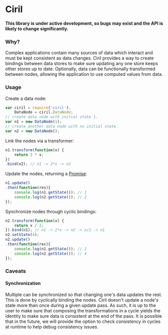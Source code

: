 # Ciril

**This library is under active development, so bugs may exist and the API is likely to change significantly.**

### Why?

Complex applications contain many sources of data which interact and must be kept consistent as data changes. Ciril provides a way to create bindings between data stores to make sure updating any one store keeps other stores up to date. Optionally, data can be functionally transformed between nodes, allowing the application to use computed values from data.

### Usage

Create a data node:

```javascript
var ciril = require('ciril'),
    DataNode = ciril.DataNode;
// create data node with initial state 1.
var n1 = new DataNode(1);
// create another data node with no initial state.
var n2 = new DataNode();
```

Link the nodes via a transformer:

```javascript
n1.transform(function(x) {
    return 2 * x;
})
.bind(n2); // n1 -> 2*x -> n2
```

Update the nodes, returning a [Promise](http://bluebirdjs.com/docs/why-promises.html):

```javascript
n1.update()
.then(function(res){
    console.log(n1.getState()); // 1
    console.log(n2.getState()); // 2
});
```

Synchronize nodes through cyclic bindings:

```javascript
n2.transform(function(x) {
    return x / 2;
}).bind(n1); // n1 -> 2*x -> n2 -> x/2 -> n1
n2.setState(4);
n2.update()
.then(function(res){
    console.log(n1.getState()); // 2
    console.log(n2.getState()); // 4
});
```

### Caveats

#### Synchronization
Multiple can be synchronized so that changing one's data updates the rest. This is done by cyclically binding the nodes. Ciril doesn't update a node's state more than once during a given update pass. As such, it is up to the user to make sure that composing the transformations in a cycle yields the identity to make sure data is consistent at the end of the pass. It is possible that in the future, we will provide the option to check consistency in cycles at runtime to help debug consistency issues.
